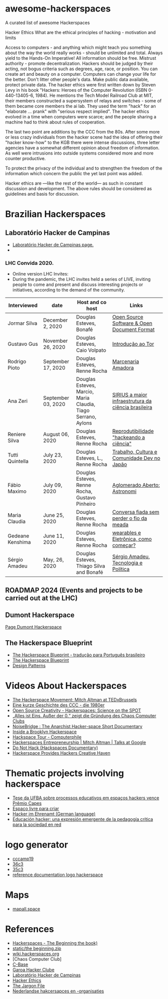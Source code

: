 # awesome-hackerspaces
A curated list of awesome Hackerspaces

Hacker Ethics
What are the ethical principles of hacking - motivation and limits

Access to computers - and anything which might teach you something about the way the world really works - should be unlimited and total. Always yield to the Hands-On Imperative!
All information should be free.
Mistrust authority - promote decentralization.
Hackers should be judged by their acting, not bogus criteria such as degrees, age, race, or position.
You can create art and beauty on a computer.
Computers can change your life for the better.
Don't litter other people's data.
Make public data available, protect private data.
The hacker ethics were first written down by Steven Levy in his book "Hackers: Heroes of the Computer Revolution (ISBN 0-440-13405-6, 1984). He mentions the Tech Model Railroad Club at MIT, their members constructed a supersystem of relays and switches - some of them became core members the ai lab. They used the term "hack" for an "elaborate ... prank" with "serious respect implied". The hacker ethics evolved in a time when computers were scarce; and the people sharing a machine had to think about rules of cooperation.

The last two point are additions by the CCC from the 80s. After some more or less crazy individuals from the hacker scene had the idea of offering their "hacker know-how" to the KGB there were intense discussions, three letter agencies have a somewhat different opinion about freedom of information. As well were intrusions into outside systems considered more and more counter productive.

To protect the privacy of the individual and to strengthen the freedom of the information which concern the public the yet last point was added.

Hacker ethics are —like the rest of the world— as such in constant discussion and development. The above rules should be considered as guidelines and basis for discussion.


# Brazilian Hackerspaces
## Laboratório Hacker de Campinas
- [Laboratório Hacker de Campinas page.](https://wiki.hackerspaces.org/Laborat%C3%B3rio_Hacker_de_Campinas)
- 
### LHC Convida 2020.
- Online version LHC Invites:
- During the pandemic, the LHC invites held a series of LIVE, inviting people to come and present and discuss interesting projects or initiatives, according to the demand of the community.

| Interviewed           |     date     |  Host and co host                         | Links                          |
|-----------------------|--------------|------------------------------------------|--------------------------------|
|Jormar Silva 		|December 2, 2020 |Douglas Esteves, Bonafé |[Open Source Software & Open Document Format](https://www.youtube.com/watch?v=YjiQIIoAuDY) |
|Gustavo Gus	  	|November 26, 2020|Douglas Esteves, Caio Volpato|[Introdução ao Tor](https://www.youtube.com/watch?v=OUbMgDztTJo) |
|Rodrigo Pioto 	 	|September 17, 2020|Douglas Esteves, Renne Rocha|[ Marcenaria Amadora](https://www.youtube.com/watch?v=gh5cLLmnHiA&t) |
|Ana Zeri	      	|September 03, 2020|Douglas Esteves, Marcio, Maria Claudia, Tiago Serrano, Aylons|[SIRIUS a maior infraestrutura da ciência brasileira](https://www.youtube.com/watch?v=ZxKUDOBTqYM) | 
|Reniere Silva		|August 06, 2020|Douglas Esteves, Renne Rocha|[Reprodutibilidade "hackeando a ciência"](https://www.youtube.com/watch?v=GyTwQF6bIpc) |
|Tutti Quintella 	|July 23, 2020|Douglas Esteves, L., Renne Rocha|[Trabalho, Cultura e Comunidade Dev no Japão](https://www.youtube.com/watch?v=VVdE0kJQRYI) |
|Fábio Maximo	  	|July 09, 2020| Douglas Esteves, Renne Rocha, Gustavo Pinheiro|[Aglomerado Aberto: Astronomi](https://www.youtube.com/watch?v=DNhvrxWTQM4) |
|Maria Claudia		|June 25, 2020|Douglas Esteves, Renne Rocha|[Conversa fiada sem perder o fio da meada](https://www.youtube.com/watch?v=jxBDuaMQAdw) |
|Gedeane Kenshima	|June 11, 2020|Douglas Esteves, Renne Rocha|[wearables e Eletrônica, como começar?](https://www.youtube.com/watch?v=UiFvgk0W3f8)|
|Sérgio Amadeu    |May, 26, 2020 |Douglas Esteves, Thiago Silva and Bonafé|[Sérgio Amadeu, Tecnologia e Política](https://www.youtube.com/watch?v=t_AZThnDUCU&t)|

## ROADMAP 2024 (Events and projects to be carried out at the LHC)



## Dumont Hackerspace
[Page Dumont Hackerspace](https://dumonths.github.io/)

## The Hackerspace Blueprint
- [The Hackerspace Blueprint - tradução para Português brasileiro](https://github.com/lhc/hackerspace-blueprint) 
- [The Hackerspace Blueprint ](https://hackerspace.design/)
- [Design Patterns](https://wiki.hackerspaces.org/Design_Patterns)

# Videos About Hackerspaces
- [The Hackerspace Movement: Mitch Altman at TEDxBrussels](https://www.youtube.com/watch?v=WkiX7R1-kaY)
- [Eine kurze Geschichte des CCC - die 1980er](https://www.youtube.com/watch?v=9BmPUCgUNYU)
- [Open Source Creativity - Hackerspaces: Science on the SPOT](https://www.youtube.com/watch?time_continue=26&v=wamwklXWK4M&feature=emb_logo)
- [„Alles ist Eins. Außer der 0.“ zeigt die Gründung des Chaos Computer Clubs](https://fm4.orf.at/stories/3016826/)
- [NoiseBridge : The Anarchist Hacker-space Short Documentary](https://www.youtube.com/watch?v=JZmQdKLVb1w)
- [Inside a Brooklyn Hackerspace](https://www.youtube.com/watch?v=aezNzv6oOAQ)
- [Hackspace Tour - Computerphile](https://www.youtube.com/watch?v=NlKjFZwW3Ts)
- [Hackerspaces Entrepreneurship | Mitch Altman | Talks at Google](https://www.youtube.com/watch?v=jlrdHM6q6mY)
- [Do Not Hack (Hackspaces Documentary)](https://www.youtube.com/watch?v=t8up7Wm-LAE)
- [Hackerspace Provides Hackers Creative Haven](https://www.youtube.com/watch?v=gCvyeTRnQSs)

# Thematic projects involving hackerspace
- [Tese da UFBA sobre processos educativos em espaços hackers vence Prêmio Capes](http://www.edgardigital.ufba.br/?p=15363) 
- [Espaço livre para criar](https://revistapesquisa.fapesp.br/2018/05/23/espaco-livre-para-criar/)
- [Hacker im Ehrenamt (German language)](https://www.deutschlandfunkkultur.de/wau-holland-stiftung-hacker-im-ehrenamt.1264.de.html?dram:article_id=484385)
- [Educación hacker: una expresión emergente de la pedagogía crítica para la sociedad en red](https://www.e-publicacoes.uerj.br/index.php/revistateias/article/view/43375)

# logo generator
- [cccamp19](https://cccamp19.bleeptrack.de/)
- [36c3](https://36c3.bleeptrack.de/)
- [35c3](https://35c3.bleeptrack.de/)
- [reference documentation logo hackerspace](https://gitlab.com/gosh-community/visual-identity)

# Maps
- [mapall.space](https://mapall.space/)

# References
- [Hackerspaces - The Beginning the book)](https://blog.adafruit.com/2011/09/02/hackerspaces-%E2%80%93-the-beginning-the-book/)
- [static/the beginning.zip](https://wiki.hackerspaces.org/static/The_Beginning.zip)
- [wiki.hackerspaces.org](https://wiki.hackerspaces.org/)
- [Chaos Computer Club]
- [C-Base](https://www.c-base.org/)
- [Garoa Hacker Clube](https://garoa.net.br)
- [Laboratório Hacker de Campinas](https://lhc.net.br/)
- [Hacker Ethics](https://www.ccc.de/en/hackerethik)
- [The Jargon File](http://catb.org/jargon/html/)
- [Nederlandse hakcersapces en -organisaties](https://hackerspaces.nl/)
